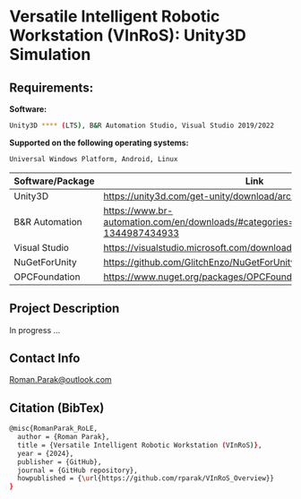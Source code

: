 # Versatile Intelligent Robotic Workstation (VInRoS): Unity3D Simulation

## Requirements:

**Software:**
```bash
Unity3D **** (LTS), B&R Automation Studio, Visual Studio 2019/2022
```

**Supported on the following operating systems:**
```bash
Universal Windows Platform, Android, Linux
```

| Software/Package      | Link                                                                                  |
| --------------------- | ------------------------------------------------------------------------------------- |
| Unity3D               | https://unity3d.com/get-unity/download/archive                                        |
| B&R Automation        | https://www.br-automation.com/en/downloads/#categories=Software-1344987434933         |
| Visual Studio         | https://visualstudio.microsoft.com/downloads/                                         |
| NuGetForUnity         | https://github.com/GlitchEnzo/NuGetForUnity                                           |
| OPCFoundation         | https://www.nuget.org/packages/OPCFoundation.NetStandard.Opc.Ua/                      |

## Project Description

In progress ...

## Contact Info
Roman.Parak@outlook.com

## Citation (BibTex)
```bash
@misc{RomanParak_RoLE,
  author = {Roman Parak},
  title = {Versatile Intelligent Robotic Workstation (VInRoS)},
  year = {2024},
  publisher = {GitHub},
  journal = {GitHub repository},
  howpublished = {\url{https://github.com/rparak/VInRoS_Overview}}
}

